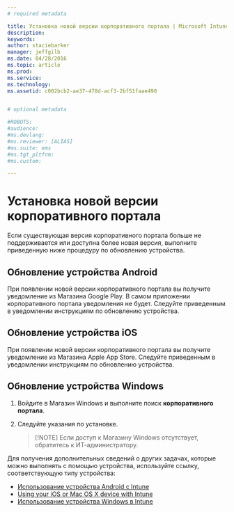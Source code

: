 ```yaml
---
# required metadata

title: Установка новой версии корпоративного портала | Microsoft Intune
description:
keywords:
author: staciebarker
manager: jeffgilb
ms.date: 04/28/2016
ms.topic: article
ms.prod:
ms.service:
ms.technology:
ms.assetid: c002bcb2-ae37-478d-acf3-2bf51faae490


# optional metadata

#ROBOTS:
#audience:
#ms.devlang:
#ms.reviewer: [ALIAS]
#ms.suite: ems
#ms.tgt_pltfrm:
#ms.custom:

---
```


# Установка новой версии корпоративного портала

Если существующая версия корпоративного портала больше не поддерживается или доступна более новая версия, выполните приведенную ниже процедуру по обновлению устройства.

## Обновление устройства Android

При появлении новой версии корпоративного портала вы получите уведомление из Магазина Google Play. В самом приложении корпоративного портала уведомления не будет. Следуйте приведенным в уведомлении инструкциям по обновлению устройства.

## Обновление устройства iOS

При появлении новой версии корпоративного портала вы получите уведомление из Магазина Apple App Store. Следуйте приведенным в уведомлении инструкциям по обновлению устройства.

## Обновление устройства Windows

1.  Войдите в Магазин Windows и выполните поиск **корпоративного портала**.

2.  Следуйте указания по установке.

    > [!NOTE] Если доступ к Магазину Windows отсутствует, обратитесь к ИТ-администратору.

Для получения дополнительных сведений о других задачах, которые можно выполнять с помощью устройства, используйте ссылку, соответствующую типу устройства:

- [Использование устройства Android с Intune](using-your-android-device-with-intune.md)</br>
- [Using your iOS or Mac OS X device with Intune](using-your-ios-or-mac-os-x-device-with-intune.md)</br>
- [Использование устройства Windows в Intune](using-your-windows-device-with-intune.md)



<!--HONumber=May16_HO2-->


